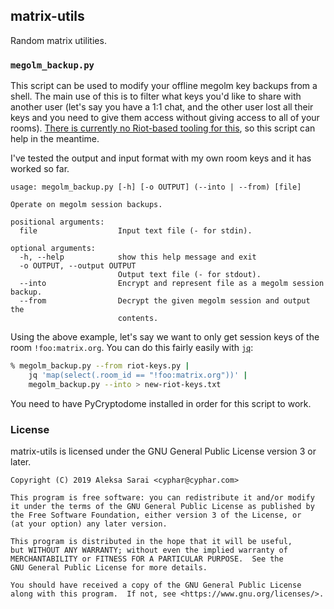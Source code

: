 ## matrix-utils ##

Random matrix utilities.

### `megolm_backup.py` ###

This script can be used to modify your offline megolm key backups from a shell.
The main use of this is to filter what keys you'd like to share with another
user (let's say you have a 1:1 chat, and the other user lost all their keys and
you need to give them access without giving access to all of your rooms).
[There is currently no Riot-based tooling for this][riotweb-issue6454], so this
script can help in the meantime.

I've tested the output and input format with my own room keys and it has worked
so far.

```
usage: megolm_backup.py [-h] [-o OUTPUT] (--into | --from) [file]

Operate on megolm session backups.

positional arguments:
  file                  Input text file (- for stdin).

optional arguments:
  -h, --help            show this help message and exit
  -o OUTPUT, --output OUTPUT
                        Output text file (- for stdout).
  --into                Encrypt and represent file as a megolm session backup.
  --from                Decrypt the given megolm session and output the
                        contents.
```

Using the above example, let's say we want to only get session keys of the room
`!foo:matrix.org`. You can do this fairly easily with [`jq`][jq]:

```bash
% megolm_backup.py --from riot-keys.py |
	jq 'map(select(.room_id == "!foo:matrix.org"))' |
	megolm_backup.py --into > new-riot-keys.txt
```

You need to have PyCryptodome installed in order for this script to work.

[riotweb-issue6454]: https://github.com/vector-im/riot-web/issues/6454
[jq]: https://stedolan.github.io/jq/

### License ###

matrix-utils is licensed under the GNU General Public License version 3 or
later.

```
Copyright (C) 2019 Aleksa Sarai <cyphar@cyphar.com>

This program is free software: you can redistribute it and/or modify
it under the terms of the GNU General Public License as published by
the Free Software Foundation, either version 3 of the License, or
(at your option) any later version.

This program is distributed in the hope that it will be useful,
but WITHOUT ANY WARRANTY; without even the implied warranty of
MERCHANTABILITY or FITNESS FOR A PARTICULAR PURPOSE.  See the
GNU General Public License for more details.

You should have received a copy of the GNU General Public License
along with this program.  If not, see <https://www.gnu.org/licenses/>.
```

